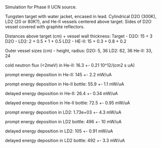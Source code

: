 Simulation for Phase II UCN source.

Tungsten target with water jacket, encased in lead.
Cylindrical D2O (300K), LD2 (20 or 80K?), and He-II vessels centered above target.
Sides of D2O vessel covered with graphite reflectors.

Distances above target (cm) + vessel wall thickness:
Target - D2O: 15 + 3
D2O - LD2: 2 + 0.5 + 1 + 0.5
LD2 - HE-II: 15 + 0.3 + 0.8 + 0.2

Outer vessel sizes (cm) - height, radius:
D2O: 5, 36
LD2: 62, 36
He-II: 33, 24

cold neutron flux (<2meV) in He-II:
16.3 +- 0.21 10^12/(cm2 s uA)

prompt energy deposition in He-II:
145 +- 2.2 mW/uA

prompt energy deposition in He-II bottle:
55.9 +- 1.1 mW/uA

delayed energy deposition in He-II:
26.4 +- 0.34 mW/uA

delayed energy deposition in He-II bottle:
72.5 +- 0.95 mW/uA

prompt energy deposition in LD2:
1.73e+03 +- 4.3 mW/uA

prompt energy deposition in LD2 bottle:
496 +- 10 mW/uA

delayed energy deposition in LD2:
105 +- 0.91 mW/uA

delayed energy deposition in LD2 bottle:
492 +- 3.3 mW/uA


